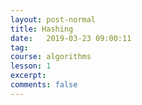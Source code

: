 ```yaml
---
layout: post-normal
title: Hashing
date:   2019-03-23 09:00:11
tag:
course: algorithms
lesson: 1
excerpt:
comments: false
---
```


